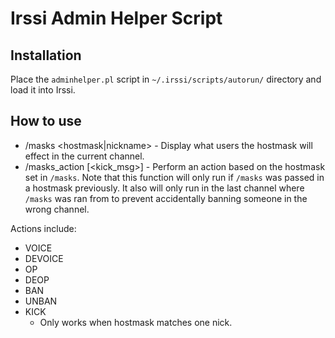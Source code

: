 Irssi Admin Helper Script
=========================

Installation
------------
Place the `adminhelper.pl` script in `~/.irssi/scripts/autorun/` directory and load it into Irssi.

How to use
----------

* /masks <hostmask|nickname> - Display what users the hostmask will effect in the current channel.
* /masks_action <action> [<kick_msg>] - Perform an action based on the hostmask
  set in `/masks`. Note that this function will only run if `/masks` was passed
  in a hostmask previously. It also will only run in the last channel where
  `/masks` was ran from to prevent accidentally banning someone in the wrong
  channel.

Actions include:
* VOICE
* DEVOICE
* OP
* DEOP
* BAN
* UNBAN
* KICK
    - Only works when hostmask matches one nick.
